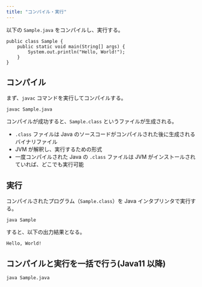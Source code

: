 ```yaml
---
title: "コンパイル・実行"
---
```


以下の `Sample.java` をコンパイルし、実行する。

```java: Sample.java
public class Sample {
    public static void main(String[] args) {
        System.out.println("Hello, World!");
    }
}
```

## コンパイル

まず、`javac` コマンドを実行してコンパイルする。

```shell
javac Sample.java
```

コンパイルが成功すると、`Sample.class` というファイルが生成される。

- `.class` ファイルは Java のソースコードがコンパイルされた後に生成されるバイナリファイル
- JVM が解釈し、実行するための形式
- 一度コンパイルされた Java の `.class` ファイルは JVM がインストールされていれば、どこでも実行可能

## 実行

コンパイルされたプログラム（`Sample.class`）を Java インタプリンタで実行する。

```shell
java Sample
```

すると、以下の出力結果となる。

```shell
Hello, World!
```

## コンパイルと実行を一括で行う(Java11 以降)

```shell
java Sample.java
```
